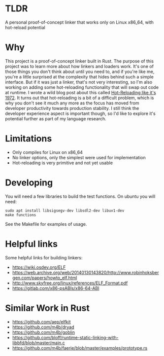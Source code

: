 # TLDR

A personal proof-of-concept linker that works only on Linux x86_64, with hot-reload potential

# Why

This project is a proof-of-concept linker built in Rust.  The purpose of this project was to learn more about how linkers and loaders work.  It's one of those things you don't think about until you need to, and if you're like me, you're a little surprised at the complexity that hides behind such a simple interface.  But if it was just a linker, that's not very interesting, so I'm also working on adding some hot-reloading functionality that will swap out code at runtime.  I wrote a wild blog post about this called [Hot-Reloading like it's 1972](https://rrx.github.io/posts/2023-02-13-hotreloading/).  It turns out that hot-reloading is a bit of a difficult problem, which is why you don't see it much any more as the focus has moved from developer productivity towards production stability.  I still think the developer experience aspect is important though, so I'd like to explore it's potential further as part of my language research.

# Limitations

- Only compiles for Linux on x86_64
- No linker options, only the simplest were used for implementation
- Hot-reloading is very primitive and not yet usable

# Developing

You will need a few libraries to build the test functions.  On ubuntu you will need:

```
sudo apt install libsigsegv-dev libsdl2-dev libuv1-dev
make functions
```

See the Makefile for examples of usage.

# Helpful links

Some helpful links for building linkers:

- https://wiki.osdev.org/ELF
- https://web.archive.org/web/20140130143820/http://www.robinhoksbergen.com/papers/howto_elf.html
- http://www.skyfree.org/linux/references/ELF_Format.pdf
- https://gitlab.com/x86-psABIs/x86-64-ABI

# Similar Work in Rust

- https://github.com/aep/elfkit
- https://github.com/m4b/dryad
- https://github.com/m4b/goblin
- https://github.com/bloff/runtime-static-linking-with-libbfd/blob/master/main.c
- https://github.com/m4b/faerie/blob/master/examples/prototype.rs

